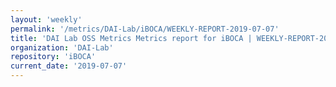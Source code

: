 ```yaml
---
layout: 'weekly'
permalink: '/metrics/DAI-Lab/iBOCA/WEEKLY-REPORT-2019-07-07'
title: 'DAI Lab OSS Metrics Metrics report for iBOCA | WEEKLY-REPORT-2019-07-07'
organization: 'DAI-Lab'
repository: 'iBOCA'
current_date: '2019-07-07'
---
```

